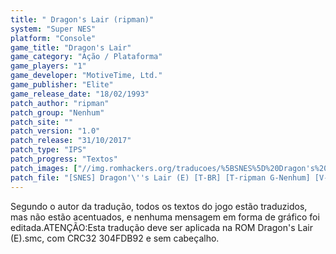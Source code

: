 ```yaml
---
title: " Dragon's Lair (ripman)"
system: "Super NES"
platform: "Console"
game_title: "Dragon's Lair"
game_category: "Ação / Plataforma"
game_players: "1"
game_developer: "MotiveTime, Ltd."
game_publisher: "Elite"
game_release_date: "18/02/1993"
patch_author: "ripman"
patch_group: "Nenhum"
patch_site: ""
patch_version: "1.0"
patch_release: "31/10/2017"
patch_type: "IPS"
patch_progress: "Textos"
patch_images: ["//img.romhackers.org/traducoes/%5BSNES%5D%20Dragon's%20Lair%20-%20ripman%20-%201.png","//img.romhackers.org/traducoes/%5BSNES%5D%20Dragon's%20Lair%20-%20ripman%20-%202.png","//img.romhackers.org/traducoes/%5BSNES%5D%20Dragon's%20Lair%20-%20ripman%20-%203.png"]
patch_file: "[SNES] Dragon'\''s Lair (E) [T-BR] [T-ripman G-Nenhum] [V-1.0 A-2017].7z"
---
```

Segundo o autor da tradução, todos os textos do jogo estão traduzidos, mas não estão acentuados, e nenhuma mensagem em forma de gráfico foi editada.ATENÇÃO:Esta tradução deve ser aplicada na ROM Dragon's Lair (E).smc, com CRC32 304FDB92 e sem cabeçalho.
